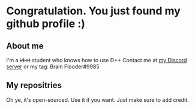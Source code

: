 # Congratulation. You just found my github profile :)
## About me
I'm a ~~idiot~~ student who knows how to use D++
Contact me at [my Discord server](https://discord.gg/zEnfbNXrZt) or my tag: Brain Flooder#9985
## My repositries
Oh ye, it's open-sourced. Use it if you want. Just make sure to add credit.

<!--https://discord.gg/zEnfbNXrZt
**Brain-Flooder/Brain-Flooder** is a ✨ _special_ ✨ repository because its `README.md` (this file) appears on your GitHub profile.

Here are some ideas to get you started:

- 🔭 I’m currently working on ...
- 🌱 I’m currently learning ...
- 👯 I’m looking to collaborate on ...
- 🤔 I’m looking for help with ...
- 💬 Ask me about ...
- 📫 How to reach me: ...
- 😄 Pronouns: ...
- ⚡ Fun fact: ...
-->
